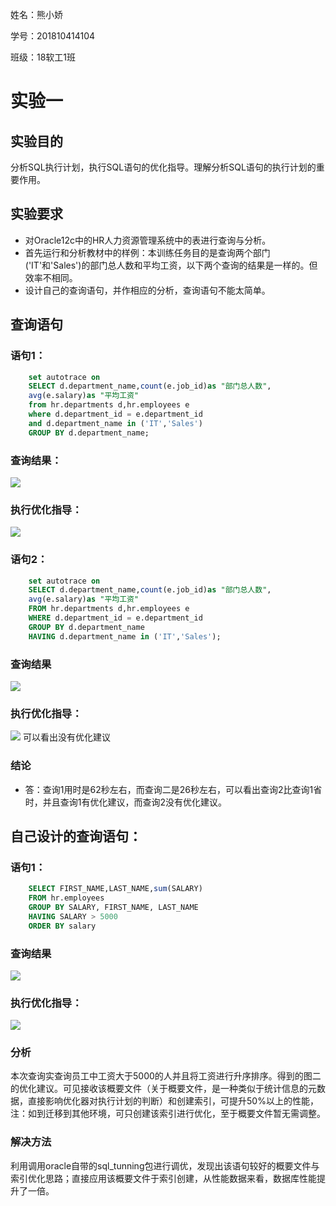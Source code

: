 姓名：熊小娇

学号：201810414104

班级：18软工1班

# 实验一

## 实验目的
分析SQL执行计划，执行SQL语句的优化指导。理解分析SQL语句的执行计划的重要作用。
## 实验要求
* 对Oracle12c中的HR人力资源管理系统中的表进行查询与分析。
* 首先运行和分析教材中的样例：本训练任务目的是查询两个部门('IT'和'Sales')的部门总人数和平均工资，以下两个查询的结果是一样的。但效率不相同。
* 设计自己的查询语句，并作相应的分析，查询语句不能太简单。

## 查询语句
### 语句1：
```sql
    set autotrace on
    SELECT d.department_name,count(e.job_id)as "部门总人数",
    avg(e.salary)as "平均工资"
    from hr.departments d,hr.employees e
    where d.department_id = e.department_id
    and d.department_name in ('IT','Sales')
    GROUP BY d.department_name;
```


### 查询结果：
![](pct1.png)
### 执行优化指导：
![](pct1-2.png)


### 语句2：


```sql
    set autotrace on
    SELECT d.department_name,count(e.job_id)as "部门总人数",
    avg(e.salary)as "平均工资"
    FROM hr.departments d,hr.employees e
    WHERE d.department_id = e.department_id
    GROUP BY d.department_name
    HAVING d.department_name in ('IT','Sales');
```



### 查询结果
![](pct2-1.png)

### 执行优化指导：
![](pct2-2.png)
可以看出没有优化建议


### 结论

* 答：查询1用时是62秒左右，而查询二是26秒左右，可以看出查询2比查询1省时，并且查询1有优化建议，而查询2没有优化建议。

## 自己设计的查询语句：

### 语句1：
```sql
    SELECT FIRST_NAME,LAST_NAME,sum(SALARY)
    FROM hr.employees 
    GROUP BY SALARY, FIRST_NAME, LAST_NAME
    HAVING SALARY > 5000
    ORDER BY salary
```


### 查询结果
![](pct3-1.png)

### 执行优化指导：
![](pct3-2.png)


### 分析
本次查询实查询员工中工资大于5000的人并且将工资进行升序排序。得到的图二的优化建议。可见接收该概要文件（关于概要文件，是一种类似于统计信息的元数据，直接影响优化器对执行计划的判断）和创建索引，可提升50%以上的性能，注：如到迁移到其他环境，可只创建该索引进行优化，至于概要文件暂无需调整。
### 解决方法
 利用调用oracle自带的sql_tunning包进行调优，发现出该语句较好的概要文件与索引优化思路；直接应用该概要文件于索引创建，从性能数据来看，数据库性能提升了一倍。